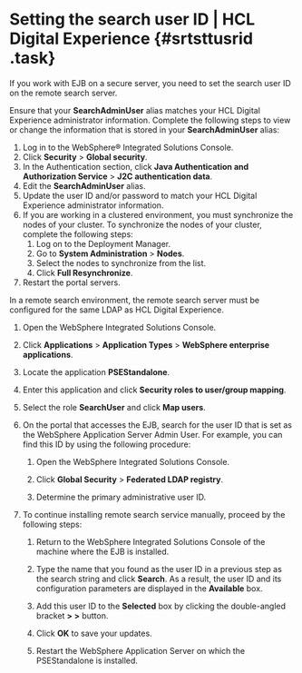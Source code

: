 # Setting the search user ID \| HCL Digital Experience {#srtsttusrid .task}

If you work with EJB on a secure server, you need to set the search user ID on the remote search server.

Ensure that your **SearchAdminUser** alias matches your HCL Digital Experience administrator information. Complete the following steps to view or change the information that is stored in your **SearchAdminUser** alias:

1.  Log in to the WebSphere® Integrated Solutions Console.
2.  Click **Security** \> **Global security**.
3.  In the Authentication section, click **Java Authentication and Authorization Service** \> **J2C authentication data**.
4.  Edit the **SearchAdminUser** alias.
5.  Update the user ID and/or password to match your HCL Digital Experience administrator information.
6.  If you are working in a clustered environment, you must synchronize the nodes of your cluster. To synchronize the nodes of your cluster, complete the following steps:
    1.  Log on to the Deployment Manager.
    2.  Go to **System Administration** \> **Nodes**.
    3.  Select the nodes to synchronize from the list.
    4.  Click **Full Resynchronize**.
7.  Restart the portal servers.

In a remote search environment, the remote search server must be configured for the same LDAP as HCL Digital Experience.

1.  Open the WebSphere Integrated Solutions Console.

2.  Click **Applications** \> **Application Types** \> **WebSphere enterprise applications**.

3.  Locate the application **PSEStandalone**.

4.  Enter this application and click **Security roles to user/group mapping**.

5.  Select the role **SearchUser** and click **Map users**.

6.  On the portal that accesses the EJB, search for the user ID that is set as the WebSphere Application Server Admin User. For example, you can find this ID by using the following procedure:

    1.  Open the WebSphere Integrated Solutions Console.

    2.  Click **Global Security** \> **Federated LDAP registry**.

    3.  Determine the primary administrative user ID.

7.  To continue installing remote search service manually, proceed by the following steps:

    1.  Return to the WebSphere Integrated Solutions Console of the machine where the EJB is installed.

    2.  Type the name that you found as the user ID in a previous step as the search string and click **Search**. As a result, the user ID and its configuration parameters are displayed in the **Available** box.

    3.  Add this user ID to the **Selected** box by clicking the double-angled bracket **\> \>** button.

    4.  Click **OK** to save your updates.

    5.  Restart the WebSphere Application Server on which the PSEStandalone is installed.


